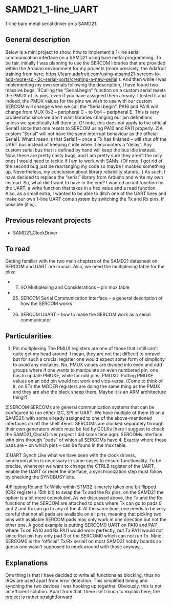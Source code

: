 # SAMD21_1-line_UART
1-line bare metal serial driver on a SAMD21.

## General description
Below is a mini project to show, how to implement a 1-line serial communication interface on a SAMD21 using bare metal programming.
To be fair, initially I was planning to use the SERCOM libraries that are provided within the Arduino environment for my projects (more precisely, the Adafruit training from here: https://learn.adafruit.com/using-atsamd21-sercom-to-add-more-spi-i2c-serial-ports/creating-a-new-serial ). And then while I was implementing my own serials following the description, I have found two massive bugs:
1)Calling the “Serial.begin” function on a custom serial resets the PMUX of its pins, even if you have assigned them already. I tested it and indeed, the PMUX values for the pins we wish to use with our custom SERCOM will change when we call the “Serial.begin”: PA16 and PA18 will change from MUX 0x2 – peripheral C - to 0x4 – peripheral E. This is very problematic since we don’t want libraries changing our pin definitions unless we specifically tell them to. Of note, this does not apply to the official Serial1 since that one resets to SERCOM using PA10 and PA11 properly.
2)A custom “Serial” will not have the same interrupt behaviour as the official Serial1. What I mean is that Serial1 – once a Tx has finished – will shut off the UART bus instead of keeping it idle when it encounters a “delay”. Any custom serial bus that is defined by hand will keep the bus idle instead.
Now, these are pretty nasty bugs, and I am pretty sure they aren’t the only ones I would need to tackle if I am to work with SAMs. (Of note, I got rid of the second bug just be rearranging my code so maybe I mucked something up. Nevertheless, my conclusion about library reliability stands…)
As such, I have decided to replace the “serial” library from Arduino and write my own instead.
So, what did I want to have in the end? I wanted an init function for the UART, a write function that takes in a hex value and a read function. Also, as a small extra, I wanted to be able to ditch one of the UART lines and make our own 1-line UART coms system by switching the Tx and Rx pins, if possible (it is).

## Previous relevant projects
- SAMD21_ClockDriver

## To read
Getting familiar with the two main chapters of the SAMD21 datasheet on SERCOM and UART are crucial. Also, we need the multiplexing table for the pins:
- 7. I/O Multiplexing and Considerations – pin mux table
- 25. SERCOM Serial Communication Interface – a general description of how the SERCOM works
- 26. SERCOM USART – how to make the SERCOM work as a serial communicator

## Particularities
1) Pin multiplexing
The PMUX registers are one of those that I still can’t quite get my head around. I mean, they are not that difficult to unravel but for such a crucial register one would expect some form of simplicity to avoid any mistakes. No, PMUX values are divided into even and odd groups where if one wants to manipulate an even numbered pin, one has to update PMUXE, while for odd pins, PMUXO. Putting PMUXE values on an odd pin would not work and vica-versa. (Come to think of it, on STs the MODER registers are doing the same thing as the PMUX and they are also the black sheep there. Maybe it is an ARM architecture thing?) 

2)SERCOM
SERCOMs are general communication systems that can be configured to run either I2C, SPI or UART. We have multiple of them (6 on a SAMD21) with some already assigned to one of the above-mentioned interfaces on off the shelf items. SERCOMs are clocked separately through their own generators which must be fed by GCLKs (here I suggest to check the SAMD21_ClockDirver project I did some time ago). SERCOMs interface with pins through “pads” of which all SERCOMs have 4. Exactly where these pads are – on which pins – can be found in the mux table.

3)UART Synch
Like what we have seen with the clock drivers, synchronization is necessary in some cases to ensure functionality. To be precise, whenever we want to change the CTRLB register of the UART, enable the UART or reset the interface, a synchronization step must follow by checking the SYNCBUSY bits.

4)Flipping Rx and Tx
While within STM32 it merely takes one bit flipped (CR2 register’s 15th bit) to swap the Tx and the Rx pins, on the SAMD21 the option is a bit more convoluted. As we discussed above, the Tx and the Rx functions of the SERCOM are attached to pads where Tx can go to pads 0 and 2 and Rx can go to any of the 4. At the same time, one needs to be very careful that not all pads are available on all pins, meaning that picking two pins with available SERCOM pads may only work in one direction but not the other one. A good example is putting SERCOM0 UART on PA10 and PA11 where Tx on PA10 and Rx PA11 would work perfectly, but Tx PA11 would not since that pin has only pad 3 of the SERCOM0 which can not run Tx. Mind, SERCOM0 is the “official” Tx/Rx serial1 on most SAMD21 hobby boards so I guess one wasn’t supposed to muck around with those anyway…

## Explanations
One thing is that I have decided to write all functions as blocking, thus no IRQs are used apart from error detection. This simplified timing and synching the two devices I was hooking up together. Obviously, this is not an efficient solution.
Apart from that, there isn’t much to explain here, the project is rather straightforward.

